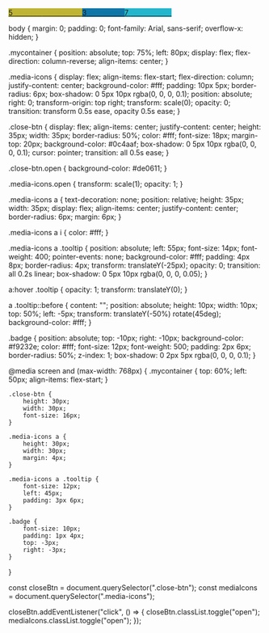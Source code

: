 <div class="mycontainer">
    <span class="close-btn">
        <i class="fa-solid fa-xmark"></i>
    </span>
    <div class="media-icons">
        <a href="#" style="background: #bfb434">
            <i class="fa-solid fa-ban"></i>
            <span class="badge">5</span>
            <span class="tooltip" style="color: #bfb434">Blocked/UnBlocked</span>
        </a>
        <a href="#" style="background: #0e76a8">
            <i class="fa-solid fa-circle-exclamation"></i>
            <span class="badge">3</span>
            <span class="tooltip" style="color: #0e76a8">Grievance</span>
        </a>
        <a href="#" style="background: #23b6cd">
            <i class="fa-solid fa-building-columns"></i>
            <span class="badge">7</span>
            <span class="tooltip" style="color: #23b6cd">Government</span>
        </a>
    </div>
</div>


body {
    margin: 0;
    padding: 0;
    font-family: Arial, sans-serif;
    overflow-x: hidden;
}

.mycontainer {
    position: absolute;
    top: 75%;
    left: 80px;
    display: flex;
    flex-direction: column-reverse;
    align-items: center;
}

.media-icons {
    display: flex;
    align-items: flex-start;
    flex-direction: column;
    justify-content: center;
    background-color: #fff;
    padding: 10px 5px;
    border-radius: 6px;
    box-shadow: 0 5px 10px rgba(0, 0, 0, 0.1);
    position: absolute;
    right: 0;
    transform-origin: top right;
    transform: scale(0);
    opacity: 0;
    transition: transform 0.5s ease, opacity 0.5s ease;
}

.close-btn {
    display: flex;
    align-items: center;
    justify-content: center;
    height: 35px;
    width: 35px;
    border-radius: 50%;
    color: #fff;
    font-size: 18px;
    margin-top: 20px;
    background-color: #0c4aaf;
    box-shadow: 0 5px 10px rgba(0, 0, 0, 0.1);
    cursor: pointer;
    transition: all 0.5s ease;
}

.close-btn.open {
    background-color: #de0611;
}

.media-icons.open {
    transform: scale(1);
    opacity: 1;
}

.media-icons a {
    text-decoration: none;
    position: relative;
    height: 35px;
    width: 35px;
    display: flex;
    align-items: center;
    justify-content: center;
    border-radius: 6px;
    margin: 6px;
}

.media-icons a i {
    color: #fff;
}

.media-icons a .tooltip {
    position: absolute;
    left: 55px;
    font-size: 14px;
    font-weight: 400;
    pointer-events: none;
    background-color: #fff;
    padding: 4px 8px;
    border-radius: 4px;
    transform: translateY(-25px);
    opacity: 0;
    transition: all 0.2s linear;
    box-shadow: 0 5px 10px rgba(0, 0, 0, 0.05);
}

a:hover .tooltip {
    opacity: 1;
    transform: translateY(0);
}

a .tooltip::before {
    content: "";
    position: absolute;
    height: 10px;
    width: 10px;
    top: 50%;
    left: -5px;
    transform: translateY(-50%) rotate(45deg);
    background-color: #fff;
}

.badge {
    position: absolute;
    top: -10px;
    right: -10px;
    background-color: #f9232e;
    color: #fff;
    font-size: 12px;
    font-weight: 500;
    padding: 2px 6px;
    border-radius: 50%;
    z-index: 1;
    box-shadow: 0 2px 5px rgba(0, 0, 0, 0.1);
}

@media screen and (max-width: 768px) {
    .mycontainer {
        top: 60%;
        left: 50px;
        align-items: flex-start;
    }

    .close-btn {
        height: 30px;
        width: 30px;
        font-size: 16px;
    }

    .media-icons a {
        height: 30px;
        width: 30px;
        margin: 4px;
    }

    .media-icons a .tooltip {
        font-size: 12px;
        left: 45px;
        padding: 3px 6px;
    }

    .badge {
        font-size: 10px;
        padding: 1px 4px;
        top: -3px;
        right: -3px;
    }
}

const closeBtn = document.querySelector(".close-btn");
const mediaIcons = document.querySelector(".media-icons");

closeBtn.addEventListener("click", () => {
    closeBtn.classList.toggle("open");
    mediaIcons.classList.toggle("open");
});
